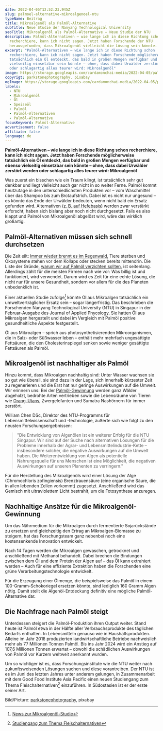 ```yaml
---
date: 2022-04-05T12:52:23.945Z
slug: palmoel-alternative-mikroalgenoel-ntu
typeName: Beitrag
title: Mikroalgenöl als Palmöl-Alternative
subTitle: Neue Studie der Nanyang Technological University
seoTitle: Mikroalgenöl als Palmöl-Alternative – Neue Studie der NTU
description: Palmöl-Alternativen – wie lange ich in diese Richtung schon
  recherchiere, kann ich nicht sagen. Jetzt haben Forschende der NTU
  herausgefunden, dass Mikroalgenöl vielleicht die Lösung sein könnte.
excerpt: "Palmöl-Alternativen – wie lange ich in diese Richtung schon
  recherchiere, kann ich nicht sagen. Jetzt haben Forschende möglicherweise
  tatsächlich ein Öl entdeckt, das bald in großen Mengen verfügbar und ebenso
  vielseitig einsetzbar sein könnte – ohne, dass dabei Urwälder zerstört werden
  oder schlagartig alles teurer wird: Mikroalgenöl"
image: https://storage.googleapis.com/cardamonchai-media/2022-04-05/palmoel-alternative-mikroalgenoel-jpg-imagine-f8b808_b87120_1024_768/640.webp
copyrigt: parkstonephotography, pixabay
ogImage: https://storage.googleapis.com/cardamonchai-media/2022-04-05/palmoel-alternative-mikroalgenoel-fb-png-imagine-f8b808_b46e1f_1200_628/640.webp
labels:
  - NTU
  - Mikroalgenöl
  - Öl
  - Speiseöl
  - Palmöl
  - Palmöl-Alternativen
  - Palmöl-Alternative
focusKeyword: Palmöl-Alternative
advertisement: false
affiliate: false
language: de
---
```

**Palmöl-Alternativen – wie lange ich in diese Richtung schon recherchiere, kann ich nicht sagen. Jetzt haben Forschende möglicherweise tatsächlich ein Öl entdeckt, das bald in großen Mengen verfügbar und ebenso vielseitig einsetzbar sein könnte – ohne, dass dabei Urwälder zerstört werden oder schlagartig alles teurer wird: Mikroalgenöl**

Was zuerst ein bisschen wie ein Traum klingt, ist tatsächlich sehr gut denkbar und liegt vielleicht auch gar nicht in so weiter Ferne. Palmöl kommt heutzutage in den unterschiedlichsten Produkten vor – vom Waschmittel über das Shampoo bis zum Brotaufstrich. Dabei ist es nicht nur ungesund – es könnte das Ende der Urwälder bedeuten, wenn nicht bald ein Ersatz gefunden wird. Alternativen ([z. B. auf Hefebasis](/2015/11/forscher-finden-palmoel-ersatz/)) werden zwar verstärkt erforscht, haben sich bislang aber noch nicht durchgesetzt. Falls es also klappt und Palmöl von Mikroalgenöl abgelöst wird, wäre das wirklich großartig.

## Palmöl-Alternativen müssen sich schnell durchsetzen

Die Zeit eilt: [Immer wieder brennt es im Regenwald](/2015/11/feuer-im-regenwald/), Tiere sterben und Ökosysteme stehen vor dem Kollaps oder stecken bereits mittendrin. Die Liste der Gründe, [warum wir auf Palmöl verzichten sollten](/2015/05/palmoel/), ist seitenlang. Allerdings zählt für die meisten Firmen nach wie vor: Was billig ist und funktioniert, wird verwendet. Darum wird es Zeit für eine echte Lösung, die nicht nur für unsere Gesundheit, sondern vor allem für die des Planeten unbedenklich ist.

Einer aktuellen Studie zufolge[^1] könnte Öl aus Mikroalgen tatsächlich ein umweltverträglicher Ersatz sein – sogar längerfristig. Das beschrieben die Forschenden Nanyang Technological University (NTU) in Singapur in der Februar-Ausgabe des Journal of Applied Phycology. Sie hatten Öl aus Mikroalgen hergestellt und dabei im Vergleich mit Palmöl positive gesundheitliche Aspekte festgestellt.

Öl aus Mikroalgen – sprich aus photosynthetisierenden Mikroorganismen, die in Salz- oder Süßwasser leben – enthält mehr mehrfach ungesättigte Fettsäuren, die den Cholesterinspiegel senken sowie weniger gesättigte Fettsäuren als Palmöl.

## Mikroalgenöl ist nachhaltiger als Palmöl

Hinzu kommt, dass Mikroalgen nachhaltig sind: Unter Wasser wachsen sie so gut wie überall, sie sind dazu in der Lage, sich innerhalb kürzester Zeit zu regenerieren und die Erst hat nur geringe Auswirkungen auf die Umwelt. Wir erinnern uns: Bei der [Palmöl-Gewinnung](/2015/05/palmoel/) werden ganz Wälder abgeholzt, bedrohte Arten vertrieben sowie die Lebensräume von Tieren wie [Orang-Utans](/2015/11/feuer-im-regenwald/), Zwergelefanten und Sumatra Nashörnern für immer zerstört.

William Chen DSc, Direktor des NTU-Programms für Lebensmittelwissenschaft und -technologie, äußerte sich wie folgt zu den neusten Forschungsergebnissen:

> "Die Entwicklung von Algenölen ist ein weiterer Erfolg für die NTU Singapur. Wir sind auf der Suche nach alternativen Lösungen für die Probleme innerhalb der Agrar- und Lebensmittelindustrie-Kette – insbesondere solcher, die negative Auswirkungen auf die Umwelt haben. Die Weiterentwicklung von Algen als potentielle Nahrungsquelle für uns Menschen ist eine Möglichkeit, die negativen Auswirkungen auf unseren Planenten zu verringern."

Für die Herstellung des Mikroalgenöls wird einer Lösung der Alge (Chromochloris zofingiensis) Brenztrauensäure (eine organische Säure, die in allen lebenden Zellen vorkommt) zugesetzt. Anschließend wird das Gemisch mit ultraviolettem Licht bestrahlt, um die Fotosynthese anzuregen.

## Nachhaltige Ansätze für die Mikroalgenöl-Gewinnung

Um das Nährmedium für die Mikroalgen durch fermentierte Sojarückstände zu ersetzen und gleichzeitig den Ertrag an Mikroalgen-Biomasse zu steigern, hat das Forschungsteam ganz nebenbei noch eine kostensenkende Innovation entwickelt.

Nach 14 Tagen werden die Mikroalgen gewaschen, getrocknet und anschließend mit Methanol behandelt. Dabei brechen die Bindungen zwischen dem Öl und dem Protein der Algen auf – das Öl kann extrahiert werden – Auch für eine effiziente Extraktion haben die Forschenden eine grüne Verarbeitungstechnologie entwickelt.

Für die Erzeugung einer Ölmenge, die beispielsweise das Palmöl in einem 100-Gramm-Schokoriegel ersetzen könnte, sind lediglich 160 Gramm Algen nötig. Damit stellt die Algenöl-Entdeckung definitiv eine mögliche Palmöl-Alternative dar.

## Die Nachfrage nach Palmöl steigt

Unterdessen steigert die Palmöl-Produktion ihren Output weiter. Stand heute ist Palmöl etwa in der Hälfte aller Verbrauchsprodukte des täglichen Bedarfs enthalten. In Lebensmitteln genauso wie in Haushaltsprodukten. Alleine im Jahr 2018 produzierten landwirtschaftliche Betriebe nachweislich mehr als 77 Millionen Tonnen Palmöl. Bis ins Jahr 2024 wird ein Anstieg auf 107,6 Millionen Tonnen erwartet – obwohl die schädlichen Auswirkungen von Palmöl vor Kurzem weltweit anerkannt wurden.

Um so wichtiger ist es, dass Forschungsinstitute wie die NTU weiter nach zukunftsweisenden Lösungen suchen und diese vorantreiben. Der NTU ist es im Juni des letzten Jahres unter anderem gelungen, in Zusammenarbeit mit dem Good Food Institute Asia Pacific einen neuen Studiengang zum Thema Fleischalternativen[^2] einzuführen. In Südostasien ist er der erste seiner Art.

Bild/Picture: [parkstonephotography](https://pixabay.com/photos/oil-abstract-bubble-background-6915740/), pixabay

[^1]: [News zur Mikroalgenöl-Studie](https://www.ntu.edu.sg/docs/default-source/corporate-ntu/hub-news/scientists-led-by-ntu-singapore-produce-oils-from-microalgae-that-could-replace-palm-oil-in-food-production.pdf?sfvrsn=ef60abc6_1)

[^2]: [Studiengang zum Thema Fleischalternativen](https://www.ntu.edu.sg/news/detail/new-undergraduate-course-in-alternative-meats-launched)